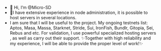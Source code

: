 - 👋 Hi, I’m @Micro-SD
- 👀I have extensive experience in node administration, it is possible to host servers in several locations. 
- I am sure that I will be useful to the project.
My ongoing testnets list: Aptos, Masa, Massa, Starknet, Stride, Sui, IronFish, Bundlr, Gitopia, Sei, Rebus and etc.
For validation, I use powerful specialized hosting servers , as well as carry out their support.
✨Together with high reliability and my experience, I will be able to provide the proper level of work!✨


<!---
Micro-SD/Micro-SD is a ✨ special ✨ repository because its `README.md` (this file) appears on your GitHub profile.
You can click the Preview link to take a look at your changes.
--->
